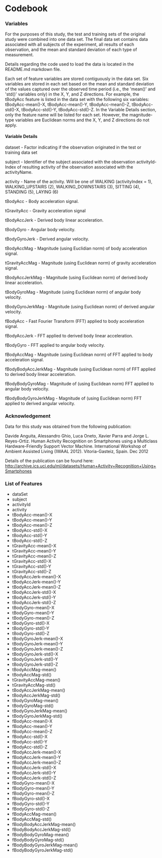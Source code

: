 
Codebook
========================================================


### Variables 
For the purposes of this study, the test and training sets of the original study were combined into one data set.  The final data set contains data associated with all subjects of the experiment, all results of each observation, and the mean and standard deviation of each type of measurement.

Details regarding the code used to load the data is located in the README.md markdown file.

Each set of feature variables are stored contiguously in the data set.  Six variables are stored in each set based on the mean and standard deviation of the values captured over the observed time period (i.e., the 'mean()' and 'std()' variables only) in the X, Y, and Z directions.  For example, the tBodyAcc feature is listed in the data set with the following six variables: tBodyAcc-mean()-X, tBodyAcc-mean()-Y, tBodyAcc-mean()-Z, tBodyAcc-std()-X, tBodyAcc-std()-Y, tBodyAcc-std()-Z.  In the Variable Details section, only the feature name will be listed for each set.  However, the magnitude-type variables are Euclidean norms and the X, Y, and Z directions do not apply.

#### Variable Details
dataset - Factor indicating if the observation originated in the test or training data set

subject - Identifier of the subject associated with the observation
activityId- Index of resulting activity of the observation associated with the activityName.

activity - Name of the activity.  Will be one of WALKING (activityIndex = 1), WALKING_UPSTAIRS (2), WALKING_DOWNSTAIRS (3), SITTING (4), STANDING (5), LAYING (6)

tBodyAcc - Body acceleration signal.

tGravityAcc - Gravity acceleration signal

tBodyAccJerk - Derived body linear acceleration.

tBodyGyro - Angular body velocity.

tBodyGyroJerk - Derived angular velocity.

tBodyAccMag - Magnitude (using Euclidian norm) of body acceleration signal.

tGravityAccMag - Magnitude (using Euclidean norm) of gravity acceleration 
signal.

tBodyAccJerkMag - Magnitude (using Euclidean norm) of derived body linear 
acceleration.

tBodyGyroMag - Magnitude (using Euclidean norm) of angular body velocity.

tBodyGyroJerkMag - Magnitude (using Euclidean norm) of derived angular velocity.

fBodyAcc - Fast Fourier Transform (FFT) applied to body acceleration signal.

fBodyAccJerk - FFT applied to derived body linear acceleration.

fBodyGyro - FFT applied to angular body velocity.

fBodyAccMag - Magnitude (using Euclidean norm) of FFT applied to body 
acceleration signal.

fBodyBodyAccJerkMag - Magnitude (using Euclidean norm) of FFT applied to 
derived body linear acceleration.

fBodyBodyGyroMag - Magnitude of (using Euclidean norm) FFT applied to angular body velocity.

fBodyBodyGyroJerkMag - Magnitude of (using Euclidean norm) FFT applied to derived angular velocity.

### Acknowledgement
Data for this study was obtained from the following publication: 

Davide Anguita, Alessandro Ghio, Luca Oneto, Xavier Parra and Jorge L. Reyes-Ortiz. Human Activity Recognition on Smartphones using a Multiclass Hardware-Friendly Support Vector Machine. International Workshop of Ambient Assisted Living (IWAAL 2012). Vitoria-Gasteiz, Spain. Dec 2012

Details of the publication can be found here: http://archive.ics.uci.edu/ml/datasets/Human+Activity+Recognition+Using+Smartphones

### List of Features
* dataSet
* subject
* activityId
* activity
* tBodyAcc-mean()-X
* tBodyAcc-mean()-Y
* tBodyAcc-mean()-Z
* tBodyAcc-std()-X
* tBodyAcc-std()-Y
* tBodyAcc-std()-Z
* tGravityAcc-mean()-X
* tGravityAcc-mean()-Y
* tGravityAcc-mean()-Z
* tGravityAcc-std()-X
* tGravityAcc-std()-Y
* tGravityAcc-std()-Z
* tBodyAccJerk-mean()-X
* tBodyAccJerk-mean()-Y
* tBodyAccJerk-mean()-Z
* tBodyAccJerk-std()-X
* tBodyAccJerk-std()-Y
* tBodyAccJerk-std()-Z
* tBodyGyro-mean()-X
* tBodyGyro-mean()-Y
* tBodyGyro-mean()-Z
* tBodyGyro-std()-X
* tBodyGyro-std()-Y
* tBodyGyro-std()-Z
* tBodyGyroJerk-mean()-X
* tBodyGyroJerk-mean()-Y
* tBodyGyroJerk-mean()-Z
* tBodyGyroJerk-std()-X
* tBodyGyroJerk-std()-Y
* tBodyGyroJerk-std()-Z
* tBodyAccMag-mean()
* tBodyAccMag-std()
* tGravityAccMag-mean()
* tGravityAccMag-std()
* tBodyAccJerkMag-mean()
* tBodyAccJerkMag-std()
* tBodyGyroMag-mean()
* tBodyGyroMag-std()
* tBodyGyroJerkMag-mean()
* tBodyGyroJerkMag-std()
* fBodyAcc-mean()-X
* fBodyAcc-mean()-Y
* fBodyAcc-mean()-Z
* fBodyAcc-std()-X
* fBodyAcc-std()-Y
* fBodyAcc-std()-Z
* fBodyAccJerk-mean()-X
* fBodyAccJerk-mean()-Y
* fBodyAccJerk-mean()-Z
* fBodyAccJerk-std()-X
* fBodyAccJerk-std()-Y
* fBodyAccJerk-std()-Z
* fBodyGyro-mean()-X
* fBodyGyro-mean()-Y
* fBodyGyro-mean()-Z
* fBodyGyro-std()-X
* fBodyGyro-std()-Y
* fBodyGyro-std()-Z
* fBodyAccMag-mean()
* fBodyAccMag-std()
* fBodyBodyAccJerkMag-mean()
* fBodyBodyAccJerkMag-std()
* fBodyBodyGyroMag-mean()
* fBodyBodyGyroMag-std()
* fBodyBodyGyroJerkMag-mean()
* fBodyBodyGyroJerkMag-std()



